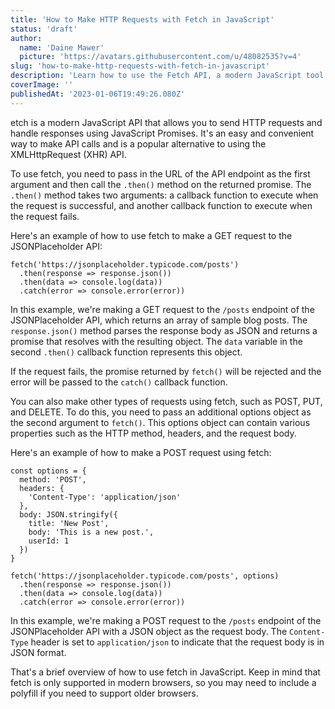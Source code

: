 ```yaml
---
title: 'How to Make HTTP Requests with Fetch in JavaScript'
status: 'draft'
author:
  name: 'Daine Mawer'
  picture: 'https://avatars.githubusercontent.com/u/48082535?v=4'
slug: 'how-to-make-http-requests-with-fetch-in-javascript'
description: 'Learn how to use the Fetch API, a modern JavaScript tool for making HTTP requests and handling responses. Use fetch to make GET, POST, PUT, and DELETE requests and easily parse the response with built-in methods. Perfect for interacting with REST APIs in your web projects.'
coverImage: ''
publishedAt: '2023-01-06T19:49:26.080Z'
---
```


etch is a modern JavaScript API that allows you to send HTTP requests and handle responses using JavaScript Promises. It's an easy and convenient way to make API calls and is a popular alternative to using the XMLHttpRequest (XHR) API.

To use fetch, you need to pass in the URL of the API endpoint as the first argument and then call the `.then()` method on the returned promise. The `.then()` method takes two arguments: a callback function to execute when the request is successful, and another callback function to execute when the request fails.

Here's an example of how to use fetch to make a GET request to the JSONPlaceholder API:

```
fetch('https://jsonplaceholder.typicode.com/posts')
  .then(response => response.json())
  .then(data => console.log(data))
  .catch(error => console.error(error))
```

In this example, we're making a GET request to the `/posts` endpoint of the JSONPlaceholder API, which returns an array of sample blog posts. The `response.json()` method parses the response body as JSON and returns a promise that resolves with the resulting object. The `data` variable in the second `.then()` callback function represents this object.

If the request fails, the promise returned by `fetch()` will be rejected and the error will be passed to the `catch()` callback function.

You can also make other types of requests using fetch, such as POST, PUT, and DELETE. To do this, you need to pass an additional options object as the second argument to `fetch()`. This options object can contain various properties such as the HTTP method, headers, and the request body.

Here's an example of how to make a POST request using fetch:

```
const options = {
  method: 'POST',
  headers: {
    'Content-Type': 'application/json'
  },
  body: JSON.stringify({
    title: 'New Post',
    body: 'This is a new post.',
    userId: 1
  })
}

fetch('https://jsonplaceholder.typicode.com/posts', options)
  .then(response => response.json())
  .then(data => console.log(data))
  .catch(error => console.error(error))
```

In this example, we're making a POST request to the `/posts` endpoint of the JSONPlaceholder API with a JSON object as the request body. The `Content-Type` header is set to `application/json` to indicate that the request body is in JSON format.

That's a brief overview of how to use fetch in JavaScript. Keep in mind that fetch is only supported in modern browsers, so you may need to include a polyfill if you need to support older browsers.


